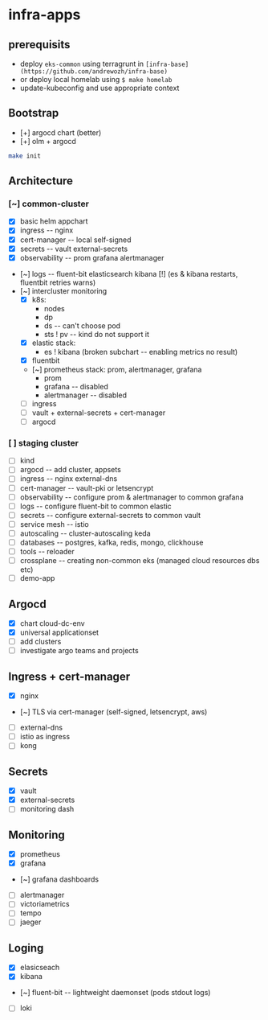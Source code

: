 # infra-apps

## prerequisits

* deploy `eks-common` using terragrunt in `[infra-base](https://github.com/andrewozh/infra-base)`
* or deploy local homelab using `$ make homelab`
* update-kubeconfig and use appropriate context

## Bootstrap

- [+] argocd chart (better)
- [+] olm + argocd

```bash
make init
```

## Architecture

### [~] common-cluster

- [x] basic helm appchart
- [x] ingress -- nginx
- [x] cert-manager -- local self-signed
- [x] secrets -- vault external-secrets
- [x] observability -- prom grafana alertmanager
- [~] logs -- fluent-bit elasticsearch kibana
  [!] (es & kibana restarts, fluentbit retries warns)
- [~] intercluster monitoring
  * [x] k8s:
      + nodes
      + dp
      + ds -- can't choose pod
      + sts
      ! pv -- kind do not support it
  * [x] elastic stack:
      + es
      ! kibana (broken subchart -- enabling metrics no result)
  * [x] fluentbit
  * [~] prometheus stack: prom, alertmanager, grafana
      + prom
      - grafana -- disabled
      - alertmanager -- disabled
  * [ ] ingress
  * [ ] vault + external-secrets + cert-manager
  * [ ] argocd

### [ ] staging cluster

- [ ] kind
- [ ] argocd -- add cluster, appsets
- [ ] ingress -- nginx external-dns
- [ ] cert-manager -- vault-pki or letsencrypt
- [ ] observability -- configure prom & alertmanager to common grafana
- [ ] logs -- configure fluent-bit to common elastic
- [ ] secrets -- configure external-secrets to common vault
- [ ] service mesh -- istio
- [ ] autoscaling -- cluster-autoscaling keda
- [ ] databases -- postgres, kafka, redis, mongo, clickhouse
- [ ] tools -- reloader
- [ ] crossplane -- creating non-common eks (managed cloud resources dbs etc)
- [ ] demo-app

## Argocd

- [x] chart cloud-dc-env
- [x] universal applicationset
- [ ] add clusters
- [ ] investigate argo teams and projects

## Ingress + cert-manager

- [x] nginx 
- [~] TLS via cert-manager (self-signed, letsencrypt, aws)
- [ ] external-dns
- [ ] istio as ingress
- [ ] kong

## Secrets

- [x] vault
- [x] external-secrets
- [ ] monitoring dash

## Monitoring

- [x] prometheus
- [x] grafana
- [~] grafana dashboards
- [ ] alertmanager
- [ ] victoriametrics
- [ ] tempo
- [ ] jaeger

## Loging

- [x] elasicseach
- [x] kibana
- [~] fluent-bit -- lightweight daemonset (pods stdout logs)
- [ ] loki

